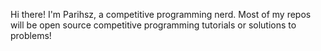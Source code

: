 Hi there!
I'm Parihsz, a competitive programming nerd.
Most of my repos will be open source competitive programming tutorials or solutions to problems!
